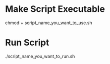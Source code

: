 
Make Script Executable
======================
chmod + script_name_you_want_to_use.sh


Run Script
===========
./script_name_you_want_to_run.sh
